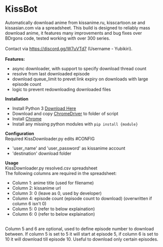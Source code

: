 # KissBot
Automatically download anime from kissanime.ru, kisscartoon.se and kissasian.com via a spreadsheet. This build is designed to reliably mass download anime, it features many improvements and bug fixes over BDrgons code, tested working with over 300 series.<br>
<br>
Contact via https://discord.gg/W7uVTd7 (Username - Yubikiri).<br>
<br>
**Features:**
* async downloader, with support to specify download thread count
* resolve from last downloaded episode
* download queue_limit to prevet link expiry on downloads with large episode count
* logic to prevent redownloading downloaded files

**Installation**
* Install Python 3 [Download Here](https://www.python.org/downloads/)
* Download and copy [ChromeDriver](https://sites.google.com/a/chromium.org/chromedriver/) to folder of script
* Install [Chrome](https://www.google.com.au/chrome/browser/desktop/#eula)
* Install any missing python modules with `pip install {module}`

**Configuration**<br>
Required KissDownloader.py edits #CONFIG<br>
* 'user_name' and 'user_password' as kissanime account
* 'destination' download folder

**Usage**<br>
KissDownloader.py resolved.csv spreadsheet<br>
The following columns are required in the spreadsheet:<br>
* Column 1: anime title (used for filename)
* Column 2: kissanime url
* Column 3: 0 (leave as 0, used by developer)
* Column 4: episode count (episode count to download) (overwritten if column 6 isn't 0)
* Column 5: 0 (refer to below explaination)
* Column 6: 0 (refer to below explaination)
<br>
Column 5 and 6 are optional, used to define episode number to download between. If column 5 is set to 5 it will start at episode 5, if column 6 is set to 10 it will download till episode 10. Useful to download only certain episodes.

